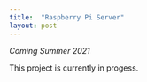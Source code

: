 ```yaml
---
title:  "Raspberry Pi Server"
layout: post
---
```

*Coming Summer 2021*

This project is currently in progess.